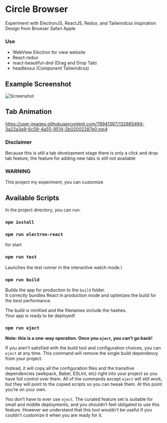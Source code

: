 # Circle Browser

Experiment with ElectronJS, ReactJS, Redux, and Tailwindcss
Inspiration Design from Browser Safari Apple 

### Use 
- WebView Electron for view website
- React-redux
- react-beautiful-dnd (Drag and Drop Tab)
- headlessui (Component Tailwindcss)


## Example Screenshot

![Screenshot](https://user-images.githubusercontent.com/78941367/132131397-093777af-b2b7-4993-96df-8428d70f57ba.png)


## Tab Animation

https://user-images.githubusercontent.com/78941367/132865494-3a22a3a9-6c59-4a55-9514-2b02002287e0.mp4

### Disclaimer
  
 Because this is still a tab development stage there is only a click and drop tab feature, the feature for adding new tabs is still not available




### WARNING
  This project my experiment, you can customize

## Available Scripts

In the project directory, you can run:

### `npm install`

### `npm run electron-react`
for start

### `npm run test`

Launches the test runner in the interactive watch mode.\

### `npm run build`

Builds the app for production to the `build` folder.\
It correctly bundles React in production mode and optimizes the build for the best performance.

The build is minified and the filenames include the hashes.\
Your app is ready to be deployed!


### `npm run eject`

**Note: this is a one-way operation. Once you `eject`, you can’t go back!**

If you aren’t satisfied with the build tool and configuration choices, you can `eject` at any time. This command will remove the single build dependency from your project.

Instead, it will copy all the configuration files and the transitive dependencies (webpack, Babel, ESLint, etc) right into your project so you have full control over them. All of the commands except `eject` will still work, but they will point to the copied scripts so you can tweak them. At this point you’re on your own.

You don’t have to ever use `eject`. The curated feature set is suitable for small and middle deployments, and you shouldn’t feel obligated to use this feature. However we understand that this tool wouldn’t be useful if you couldn’t customize it when you are ready for it.

